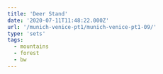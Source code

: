 ```yaml
---
title: 'Deer Stand'
date: '2020-07-11T11:48:22.000Z'
url: '/munich-venice-pt1/munich-venice-pt1-09/'
type: 'sets'
tags:
  - mountains
  - forest
  - bw
---
```


